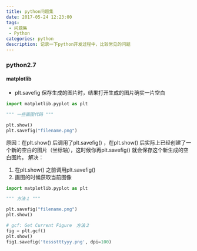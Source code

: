 ```yaml
---
title: python问题集
date: 2017-05-24 12:23:00
tags:
 - 问题集
 - Python
categories: python
description: 记录一下python开发过程中，比较常见的问题
---
```


### **python2.7**
#### **matplotlib**
* plt.savefig 保存生成的图片时，结果打开生成的图片确实一片空白
```python
import matplotlib.pyplot as plt

""" 一些画图代码 """

plt.show()
plt.savefig("filename.png")
```
原因：在plt.show() 后调用了plt.savefig() ，在plt.show() 后实际上已经创建了一个新的空白的图片（坐标轴），这时候你再plt.savefig() 就会保存这个新生成的空白图片。
解决：
1. 在plt.show() 之前调用plt.savefig()
2. 画图的时候获取当前图像
```python
import matplotlib.pyplot as plt

""" 方法１ """

plt.savefig("filename.png")
plt.show()

# gcf: Get Current Figure　方法２
fig = plt.gcf()
plt.show()
fig1.savefig('tessstttyyy.png', dpi=100)
```